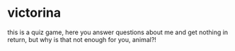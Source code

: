 # victorina
this is a quiz game, here you answer questions about me and get nothing in return, but why is that not enough for you, animal?!
